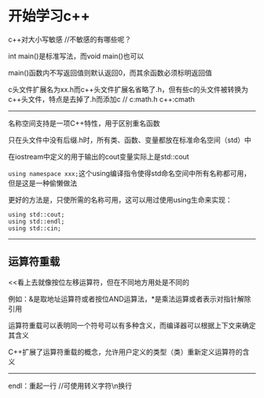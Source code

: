 # 开始学习c++

c++对大小写敏感																																	//不敏感的有哪些呢？

int main()是标准写法，而void main()也可以

main()函数内不写返回值则默认返回0，而其余函数必须标明返回值

c头文件扩展名为xx.h而c++头文件扩展名省略了.h，但有些c的头文件被转换为c++头文件，特点是去掉了.h而添加c  //       c:math.h    c++:cmath

---

名称空间支持是一项C++特性，用于区别重名函数

只在头文件中没有后缀.h时，所有类、函数、变量都放在标准命名空间（std）中

在iostream中定义的用于输出的cout变量实际上是std::cout

`using namespace xxx;`这个using编译指令使得std命名空间中所有名称都可用，但是这是一种偷懒做法

更好的方法是，只使所需的名称可用，这可以用过使用using生命来实现：

```
using std::cout;
using std::endl;
using std::cin;
```

---

## 运算符重载

<<看上去就像按位左移运算符，但在不同地方用处是不同的

例如：&是取地址运算符或者按位AND运算法，*是乘法运算或者表示对指针解除引用

运算符重载可以表明同一个符号可以有多种含义，而编译器可以根据上下文来确定其含义

C++扩展了运算符重载的概念，允许用户定义的类型（类）重新定义运算符的含义

---

endl：重起一行   //可使用转义字符\n换行

